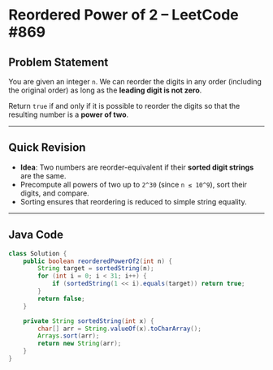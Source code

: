 # Reordered Power of 2 – LeetCode #869

## Problem Statement

You are given an integer `n`. We can reorder the digits in any order (including the original order) as long as the **leading digit is not zero**.

Return `true` if and only if it is possible to reorder the digits so that the resulting number is a **power of two**.

---

## Quick Revision

- **Idea**: Two numbers are reorder-equivalent if their **sorted digit strings** are the same.
- Precompute all powers of two up to `2^30` (since `n ≤ 10^9`), sort their digits, and compare.
- Sorting ensures that reordering is reduced to simple string equality.

---

## Java Code

```java
class Solution {
    public boolean reorderedPowerOf2(int n) {
        String target = sortedString(n);
        for (int i = 0; i < 31; i++) {
            if (sortedString(1 << i).equals(target)) return true;
        }
        return false;
    }

    private String sortedString(int x) {
        char[] arr = String.valueOf(x).toCharArray();
        Arrays.sort(arr);
        return new String(arr);
    }
}
